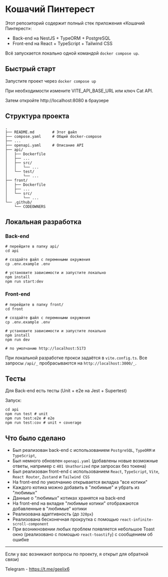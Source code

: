 # Кошачий Пинтерест

Этот репозиторий содержит полный стек приложения «Кошачий Пинтерест»:

- Back-end на NestJS + TypeORM + PostgreSQL
- Front-end на React + TypeScript + Tailwind CSS

Всё запускается локально одной командой `docker compose up`.

## Быстрый старт

Запустите проект через `docker compose up`

При необходимости измените VITE_API_BASE_URL или ключ Cat API.

Затем откройте http://localhost:8080 в браузере

## Структура проекта

```
.
├── README.md        # Этот файл
├── compose.yaml     # Общий docker-compose
├── ...
├── openapi.yaml     # Описание API
├── api/
│   ├── Dockerfile
│   ├── ...
│   ├── src/
│   │   └── ...
│   └── test/
│       └── ...
├── front/
│   ├── Dockerfile
│   ├── ...
│   └── src/
│       └── ...
└── .github/
    └── CODEOWNERS
```

## Локальная разработка

### Back-end

```
# перейдите в папку api/
cd api

# создайте файл с перемнными окружения
cp .env.example .env

# установите зависимости и запустите локально
npm install
npm run start:dev
```

### Front-end

```
# перейдите в папку front/
cd front

# создайте файл с перемнными окружения
cp .env.example .env

# установите зависимости и запустите локально
npm install
npm run dev

# по умолчанию http://localhost:5173
```

При локальной разработке прокси задаётся в `vite.config.ts`. Все запросы `/api/_` пробрасываются на `http://localhost:3000/_`.

## Тесты

Для Back-end есть тесты (Unit + e2e на Jest + Supertest)

Запуск:

```
cd api
npm run test # unit
npm run test:e2e # e2e
npm run test:cov # unit + coverage
```

## Что было сделано

- Был реализован back-end с использованием `PostgreSQL`, `TypeORM` и `TypeScript`,
- Был немного обновлен `openapi.yaml` (добавлены новые возможные ответы, например с `401 Unathorized` при запросах без токена)
- Был реализован front-end с использованием `React`, `TypeScript`, `Vite`, `React Router`, `Zustand` и `Tailwind CSS`
- На front-end по умолчанию открывается вкладка "все котики"
- Каждого котика можно добавить в "любимые" и убрать из "любимых"
- Данные о "любимых" котиках хранятся на back-end
- На front-end на вкладке "любимые котики" отображаются добавленные в "любимые" котики
- Реализована адаптивность (до `320px`)
- Реализована бесконечная прокрутка с помощью `react-infinite-scroll-component`
- При возникновении любых проблем появляется небольшое Toast окно (реализовано с помощью `react-toastify`) с сообщением об ошибке

---

Если у вас возникают вопросы по проекту, я открыт для обратной связи)

Telegram - https://t.me/geelix6
